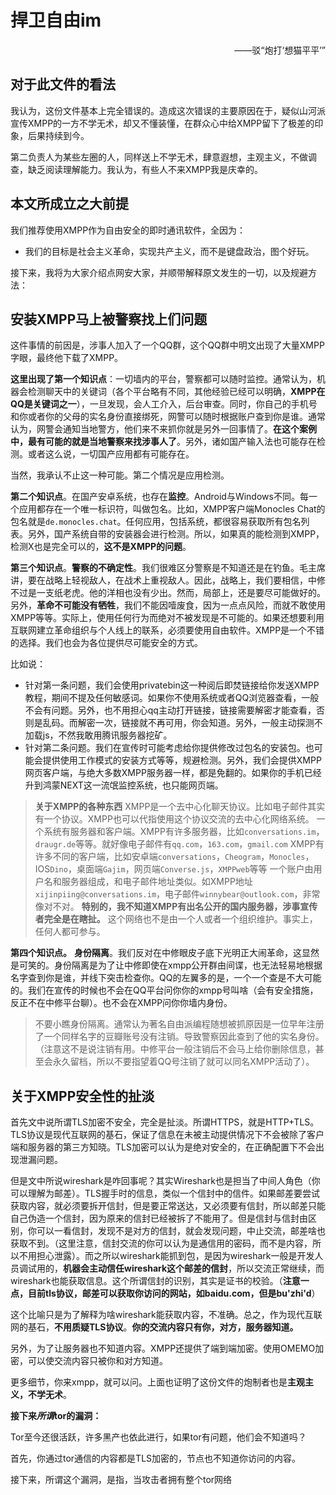 # 捍卫自由im

<div align="right">——驳“炮打‘想猫平平’”</div>

## 对于此文件的看法

我认为，这份文件基本上完全错误的。造成这次错误的主要原因在于，疑似山河派宣传XMPP的一方不学无术，却又不懂装懂，在群众心中给XMPP留下了极差的印象，后果持续到今。

第二负责人为某些左圈的人，同样送上不学无术，肆意遐想，主观主义，不做调查，缺乏阅读理解能力。我认为，有些人不来XMPP我是庆幸的。

## 本文所成立之大前提

我们推荐使用XMPP作为自由安全的即时通讯软件，全因为：
+ 我们的目标是社会主义革命，实现共产主义，而不是键盘政治，图个好玩。

接下来，我将为大家介绍点网安大家，并顺带解释原文发生的一切，以及规避方法：

## 安装XMPP马上被警察找上们问题

这件事情的前因是，涉事人加入了一个QQ群，这个QQ群中明文出现了大量XMPP字眼，最终他下载了XMPP。

**这里出现了第一个知识点**：一切墙内的平台，警察都可以随时监控。通常认为，机器会检测聊天中的关键词（各个平台略有不同，其他经验已经可以明确，**XMPP在QQ是关键词之一**），一旦发现，会人工介入，后台审查。同时，你自己的手机号和你或者你的父母的实名身份直接绑死，网警可以随时根据账户查到你是谁。通常认为，网警会通知当地警方，他们来不来抓你就是另外一回事情了。**在这个案例中，最有可能的就是当地警察来找涉事人了**。另外，诸如国产输入法也可能存在检测。或者这么说，一切国产应用都有可能存在。

当然，我承认不止这一种可能。第二个情况是应用检测。

**第二个知识点**。在国产安卓系统，也存在**监控**。Android与Windows不同。每一个应用都存在一个唯一标识符，叫做包名。比如，XMPP客户端Monocles Chat的包名就是`de.monocles.chat`。任何应用，包括系统，都很容易获取所有包名列表。另外，国产系统自带的安装器会进行检测。所以，如果真的能检测到XMPP，检测X也是完全可以的，**这不是XMPP的问题**。

**第三个知识点**。**警察的不确定性**。我们很难区分警察是不知道还是在钓鱼。毛主席讲，要在战略上轻视敌人，在战术上重视敌人。因此，战略上，我们要相信，中修不过是一支纸老虎。他的洋相也没有少出。然而，局部上，还是要尽可能做好的。另外，**革命不可能没有牺牲**，我们不能因噎废食，因为一点点风险，而就不敢使用XMPP等等。实际上，使用任何行为而绝对不被发现是不可能的。如果还想要利用互联网建立革命组织与个人线上的联系，必须要使用自由软件。XMPP是一个不错的选择。我们也会为各位提供尽可能安全的方式。

比如说：
+ 针对第一条问题，我们会使用privatebin这一种阅后即焚链接给你发送XMPP教程，期间不提及任何敏感词。如果你不使用系统或者QQ浏览器查看，一般不会有问题。另外，也不用担心qq主动打开链接，链接需要解密才能查看，否则是乱码。而解密一次，链接就不再可用，你会知道。另外，一般主动探测不加载js，不然我敢用腾讯服务器挖矿。
+ 针对第二条问题。我们在宣传时可能考虑给你提供修改过包名的安装包。也可能会提供使用工作模式的安装方式等等，规避检测。另外，我们会提供XMPP网页客户端，与绝大多数XMPP服务器一样，都是免翻的。如果你的手机已经升到鸿蒙NEXT这一流氓监控系统，也只能网页端。

> **关于XMPP的各种东西**
> XMPP是一个去中心化聊天协议。比如电子邮件其实有一个协议。XMPP也可以代指使用这个协议交流的去中心化网络系统。
> 一个系统有服务器和客户端。XMPP有许多服务器，比如`conversations.im`，`draugr.de`等等。就好像电子邮件有`qq.com`，`163.com`，`gmail.com`
> XMPP有许多不同的客户端，比如安卓端`conversations`，`Cheogram`，`Monocles`，IOS`Dino`，桌面端`Gajim`，网页端`Converse.js`，`XMPPweb`等等
> 一个账户由用户名和服务器组成，和电子邮件地址类似。如XMPP地址`xijinpiing@conversations.im`，电子邮件`winnybear@outlook.com`，非常像对不对。
> **特别的，我不知道XMPP有出名公开的国内服务器，涉事宣传者完全是在瞎扯。**
> 这个网络也不是由一个人或者一个组织维护。事实上，任何人都可参与。


**第四个知识点。** **身份隔离**。我们反对在中修眼皮子底下光明正大闹革命，这显然是可笑的。身份隔离是为了让中修即使在xmpp公开群由间谍，也无法轻易地根据名字查到你是谁，并线下突击检查你。QQ的左翼多的是，一个一个查是不大可能的。我们在宣传的时候也不会在QQ平台问你你的xmpp号叫啥（会有安全措施，反正不在中修平台聊）。也不会在XMPP问你你墙内身份。

> 不要小瞧身份隔离。通常认为著名自由派编程随想被抓原因是一位早年注册了一个同样名字的豆瓣账号没有注销。导致警察因此查到了他的实名身份。
> （注意这不是说注销有用。中修平台一般注销后不会马上给你删除信息，甚至会永久留档，所以不要指望着QQ号注销了就可以同名XMPP活动了）。

## 关于XMPP安全性的扯淡

首先文中说所谓TLS加密不安全，完全是扯淡。所谓HTTPS，就是HTTP+TLS。TLS协议是现代互联网的基石，保证了信息在未被主动提供情况下不会被除了客户端和服务器的第三方知晓。TLS加密可以认为是绝对安全的，在正确配置下不会出现泄漏问题。

但是文中所说wireshark是咋回事呢？其实Wireshark也是担当了中间人角色（你可以理解为邮差）。TLS握手时的信息，类似一个信封中的信件。如果邮差要尝试获取内容，就必须要拆开信封，但是要正常送达，又必须要有信封，所以邮差只能自己伪造一个信封，因为原来的信封已经被拆了不能用了。但是信封与信封由区别，你可以一看信封，发现不是对方的信封，就会发现问题，中止交流，邮差啥也获取不到。（这里注意，信封交流的你可以认为是通信用的密码，而不是内容，所以不用担心泄露）。而之所以wireshark能抓到包，是因为wireshark一般是开发人员调试用的，**机器会主动信任wireshark这个邮差的信封**，所以交流正常继续，而wireshark也能获取信息。这个所谓信封的识别，其实是证书的校验。（**注意一点，目前tls协议，邮差可以获取你访问的网站，如baidu.com，但是bu'zhi'd**）

这个比喻只是为了解释为啥wireshark能获取内容，不准确。总之，作为现代互联网的基石，**不用质疑TLS协议**。**你的交流内容只有你，对方，服务器知道。**

另外，为了让服务器也不知道内容。XMPP还提供了端到端加密。使用OMEMO加密，可以使交流内容只被你和对方知道。

更多细节，你来xmpp，就可以问。上面也证明了这份文件的炮制者也是**主观主义，不学无术**。

**接下来*所谓*tor的漏洞：**

Tor至今还很活跃，许多黑产也依此进行，如果tor有问题，他们会不知道吗？

首先，你通过tor通信的内容都是TLS加密的，节点也不知道你访问的内容。

接下来，所谓这个漏洞，是指，当攻击者拥有整个tor网络
<!--stackedit_data:
eyJoaXN0b3J5IjpbLTQ2NTk4MzI4MywxNTYyODMxMjYxLC0xMj
Q4NTMwNDA0LDgwNDI0Nzc3OSw0MTI2Mzc4ODIsLTUxMzU1MTg0
MSwtNTYxNjQxMTM2LC01NTMwMzk1OTddfQ==
-->